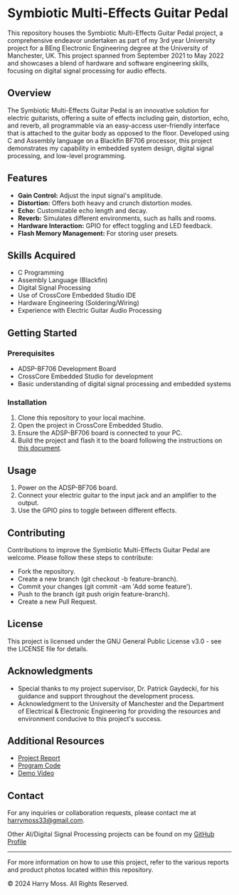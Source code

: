 # Symbiotic Multi-Effects Guitar Pedal

This repository houses the Symbiotic Multi-Effects Guitar Pedal project, a comprehensive endeavor undertaken as part of my 3rd year University project for a BEng Electronic Engineering degree at the University of Manchester, UK. This project spanned from September 2021 to May 2022 and showcases a blend of hardware and software engineering skills, focusing on digital signal processing for audio effects.

## Overview
The Symbiotic Multi-Effects Guitar Pedal is an innovative solution for electric guitarists, offering a suite of effects including gain, distortion, echo, and reverb, all programmable via an easy-access user-friendly interface that is attached to the guitar body as opposed to the floor. Developed using C and Assembly language on a Blackfin BF706 processor, this project demonstrates my capability in embedded system design, digital signal processing, and low-level programming.

## Features
- **Gain Control:** Adjust the input signal's amplitude.
- **Distortion:** Offers both heavy and crunch distortion modes.
- **Echo:** Customizable echo length and decay.
- **Reverb:** Simulates different environments, such as halls and rooms.
- **Hardware Interaction:** GPIO for effect toggling and LED feedback.
- **Flash Memory Management:** For storing user presets.

## Skills Acquired
- C Programming
- Assembly Language (Blackfin)
- Digital Signal Processing
- Use of CrossCore Embedded Studio IDE
- Hardware Engineering (Soldering/Wiring)
- Experience with Electric Guitar Audio Processing

## Getting Started

### Prerequisites
- ADSP-BF706 Development Board
- CrossCore Embedded Studio for development
- Basic understanding of digital signal processing and embedded systems

### Installation
1. Clone this repository to your local machine.
2. Open the project in CrossCore Embedded Studio.
3. Ensure the ADSP-BF706 board is connected to your PC.
4. Build the project and flash it to the board following the instructions on [this document](https://github.com/HarryLMoss/Symbiotic-Multi-Effects-Guitar-Pedal/blob/5e248a305c71987d566fe53f30ccaba5e6649da4/Drivers/flash%20programming.docx).

## Usage
1. Power on the ADSP-BF706 board.
2. Connect your electric guitar to the input jack and an amplifier to the output.
3. Use the GPIO pins to toggle between different effects.

## Contributing
Contributions to improve the Symbiotic Multi-Effects Guitar Pedal are welcome. Please follow these steps to contribute:

- Fork the repository.
- Create a new branch (git checkout -b feature-branch).
- Commit your changes (git commit -am 'Add some feature').
- Push to the branch (git push origin feature-branch).
- Create a new Pull Request.

## License
This project is licensed under the GNU General Public License v3.0 - see the LICENSE file for details.

## Acknowledgments
- Special thanks to my project supervisor, Dr. Patrick Gaydecki, for his guidance and support throughout the development process.
- Acknowledgment to the University of Manchester and the Department of Electrical & Electronic Engineering for providing the resources and environment conducive to this project's success.

## Additional Resources
- [Project Report](https://github.com/HarryLMoss/Symbiotic-Multi-Effects-Guitar-Pedal/blob/b745425271cbf792a98e93e68626e8cd2b41ad5a/Reports/FinalReport.docx)
- [Program Code](https://github.com/HarryLMoss/Symbiotic-Multi-Effects-Guitar-Pedal/blob/main/Program.c)
- [Demo Video](https://drive.google.com/file/d/1bZtaHuSL4E7lbnmdPmNMsFeQU9mE2X98/view?usp=sharing)

## Contact
For any inquiries or collaboration requests, please contact me at harrymoss33@gmail.com.

Other AI/Digital Signal Processing projects can be found on my [GitHub Profile](https://github.com/HarryLMoss)

---

For more information on how to use this project, refer to the various reports and product photos located within this repository.

© 2024 Harry Moss. All Rights Reserved.
